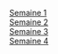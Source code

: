 [Semaine 1](semaine01/1-Intro_programmation.md) <br>
[Semaine 2](semaine02/1-Variables.md)<br>
[Semaine 3](semaine03/1-Structures_alternatives.md)<br>
[Semaine 4](semaine04/1-verification.md)<br>
